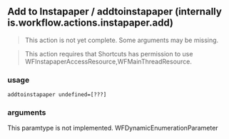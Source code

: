 
## Add to Instapaper / addtoinstapaper (internally is.workflow.actions.instapaper.add)

> This action is not yet complete. Some arguments may be missing.


> This action requires that Shortcuts has permission to use WFInstapaperAccessResource,WFMainThreadResource.

### usage
`addtoinstapaper undefined=[???]`

### arguments
This paramtype is not implemented. WFDynamicEnumerationParameter
